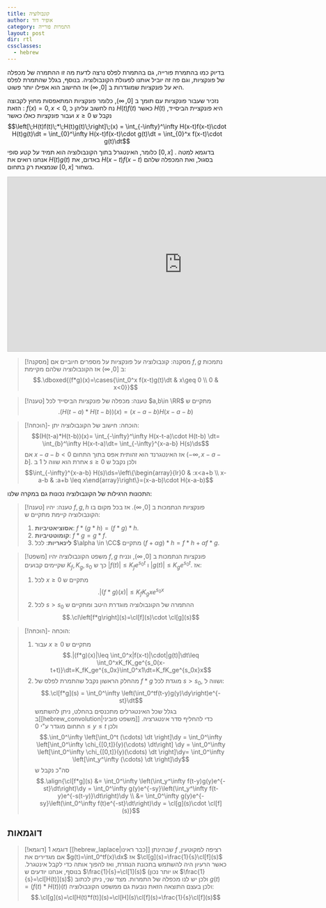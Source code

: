 ```yaml
---
title: קונבולוציה
author: אופיר דוד
category: התמרות פורייה
layout: post
dir: rtl
cssclasses:
  - hebrew
---
```

$\newcommand{\Hs}[1]{H_{[#1, \infty)}}$
בדיוק כמו בהתמרת פורייה, גם בהתמרת לפלס נרצה לדעת מה זו ההתמרה של מכפלה של פונקציות, וגם פה זה יוביל אותנו לפעולת הקונבולוציה. בנוסף, בגלל שהתמרת לפלס היא על פונקציות שמוגדרות ב $[0,\infty)$ אז החישוב הוא אפילו יותר פשוט.

נזכיר שעבור פונקציות עם תומך ב $[0,\infty)$, כלומר פונקציות המתאפסות מחוץ לקבוצה הזאת : $f(x)=0, x<0$, נח לחשוב עליהן כ $H(t)f(t)$ כאשר $H(t)$ היא פונקציית הביסייד, ועבור פונקציות כאלו כאשר $x\geq 0$ נקבל ש 
$$\left[\;H(t)f(t)\;*\;H(t)g(t)\;\right]\;(x) = \int_{-\infty}^\infty H(x-t)f(x-t)\cdot H(t)g(t)\dt = \int_{0}^\infty H(x-t)f(x-t)\cdot g(t)\dt = \int_{0}^x f(x-t)\cdot g(t)\dt$$
כלומר, האינטגרל בתוך הקונבולוציה הוא תמיד על קטע סופי $[0,x]$ .
בדוגמא למטה אנחנו רואים את $H(t)g(t)$ באדום, את $H(x-t)f(x-t)$ בסגול, ואת המכפלה שלהם שנמצאת רק בתחום $[0,x]$ בשחור.
<iframe src="https://www.desmos.com/calculator/ojkqu75uok?embed" width="800" height="400" style="border: 1px solid #ccc" frameborder=0></iframe>

> [!מסקנה] מסקנה: קונבולוציה על פונקציות על מספרים חיוביים
> אם $f,g$ נתמכות ב $[0,\infty)$ אז הקונבולוציה שלהם מקיימת:
> $$.\dboxed{(f*g)(x)=\cases{\int_0^x f(x-t)g(t)\dt & x\geq 0 \\ 0 & x<0}}$$

> [!טענה] טענה: מכפלה של פונקציות הביסייד
> לכל $a,b\in \RR$ מתקיים ש 
> $$.(H(t-a)*H(t-b))(x) = (x-a-b)H(x-a-b)$$

> [!הוכחה]- הוכחה:
> חישוב של הקונבולוציה יתן:
> $$(H(t-a)*H(t-b))(x)= \int_{-\infty}^\infty H(x-t-a)\cdot H(t-b) \dt= \int_{b}^\infty H(x-t-a)\dt= \int_{-\infty}^{x-a-b} H(s)\ds$$
> אם $x-a-b<0$ אז האינטגרנד הוא זהותית אפס בתוך התחום $(-\infty,x-a-b]$. אחרת הוא שווה ל 1 ב $s\geq 0$ ולכן נקבל ש
> $$\int_{-\infty}^{x-a-b} H(s)\ds=\left\{\begin{array}{lr}0 & :x<a+b \\ x-a-b & :a+b \leq x\end{array}\right\}=(x-a-b)\cdot H(x-a-b)$$

התכונות הרגילות של הקונבולוציה נכונות גם במקרה שלנו:

> [!טענה] טענה:
> יהיו $f,g,h$ פונקציות הנתמכות ב $[0,\infty)$. אז בכל מקום בו הקונבולוציה קיימת מתקיים ש:
> 1. **אסוציאטיביות**: $f*(g*h)=(f*g)*h$.
> 2. **קומוטטיביות**: $f*g=g*f$.
> 3. **לינאריות**: לכל $\alpha \in \CC$ מתקיים $(f+\alpha g)*h=f*h+\alpha f*g$.

> [!משפט] משפט הקונבולוציה
> יהיו $f,g$ פונקציות הנתמכות ב $[0,\infty)$, ונניח שקיימים קבועים $K_f, K_g, s_0$ כך ש $|f(t)|\leq K_fe^{s_0t}$ ו $|g(t)|\leq K_g e^{s_0t}$. אז:
> 1. לכל $x\geq 0$ מתקיים ש
>    $$.|(f*g)(x)|\leq K_fK_gxe^{s_0x}$$
> 2. לכל $s>s_0$ ההתמרה של הקונבולוציה מוגדרת היטב ומתקיים ש 
>    $$.\cl\left[f*g\right](s)=\cl[f](s)\cdot \cl[g](s)$$

> [!הוכחה]- הוכחה:
> 1. עבור $x\geq 0$ מתקיים ש 
> $$.|(f*g)(x)|\leq \int_0^x|f(x-t)|\cdot|g(t)|\dt\leq \int_0^xK_fK_ge^{s_0(x-t+t)}\dt=K_fK_ge^{s_0x}\int_0^x1\dt=K_fK_ge^{s_0x}x$$
> 2. מהחלק הראשון נקבל שהתמרת לפלס של $f*g$ מוגדת לכל $s>s_0$, ושווה ל:
>    $$.\cl[f*g](s) = \int_0^\infty \left(\int_0^tf(t-y)g(y)\dy\right)e^{-st}\dt$$
>    בגלל שכל האינטגרלים מתכנסים בהחלט, ניתן להשתמש ב[[hebrew_convolution|משפט פוביני]] כדי להחליף סדר אינטגרציה. התחום מוגדר ע"י $0\leq y\leq t$ ולכן $$.\int_0^\infty \left[\int_0^t (\cdots) \dt \right]\dy = \int_0^\infty \left[\int_0^\infty \chi_{[0,t]}(y)(\cdots) \dt\right] \dy = \int_0^\infty \left[\int_0^\infty \chi_{[0,t]}(y)(\cdots) \dt \right]\dy= \int_0^\infty \left[\int_y^\infty (\cdots) \dt \right]\dy$$
>    סה"כ נקבל ש 
>    $$.\align{\cl[f*g](s) &= \int_0^\infty \left(\int_y^\infty f(t-y)g(y)e^{-st}\dt\right)\dy = \int_0^\infty g(y)e^{-sy}\left(\int_y^\infty f(t-y)e^{-s(t-y)}\dt\right)\dy \\ &= \int_0^\infty g(y)e^{-sy}\left(\int_0^\infty f(t)e^{-st}\dt\right)\dy = \cl[g](s)\cdot \cl[f](s)}$$
>    

## דוגמאות

> [!דוגמא] דוגמא 1
> [[hebrew_laplace|כבר ראינו]] שבהינתן $f$ רציפה למקוטעין, אם מגדירים את $g(t)=\int_0^tf(x)\dx$ אז $\cl[g](s)=\frac{1}{s}\cl[f](s)$ כאשר הרעיון היה להשתמש בתכונת הנגזרת, ואז להפוך אותה כדי לקבל אינטגרל. בנוסף, אנחנו יודעים ש $\frac{1}{s}=\cl[1](s)$ (או יותר נכון $\frac{1}{s}=\cl[H(t)](s)$) ולכן יש לנו מכפלה של התמרות. מצד שני, ניתן לכתוב $g(t)=(f(t)*H(t))(t)$ ולכן בעצם התוצאה הזאת נובעת גם ממשפט הקונבולוציה:
> $$.\cl[g](s)=\cl[H(t)*f(t)](s)=\cl[H](s)\cl[f](s)=\frac{1}{s}\cl[f](s)$$
